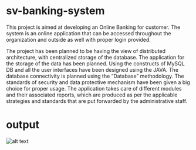 # sv-banking-system
This project is aimed at developing an Online Banking for customer. The system is an online application that can be accessed throughout the organization and outside as well with proper login provided.

The project has been planned to be having the view of distributed architecture, with centralized storage of the database. The application for the storage of the data has been planned. Using the constructs of MySQL DB and all the user interfaces have been designed using the JAVA. The database connectivity is planned using the “Database” methodology. The standards of security and data protective mechanism have been given a big choice for proper usage. The application takes care of different modules and their associated reports, which are produced as per the applicable strategies and standards that are put forwarded by the administrative staff.
# output
![alt text]()
